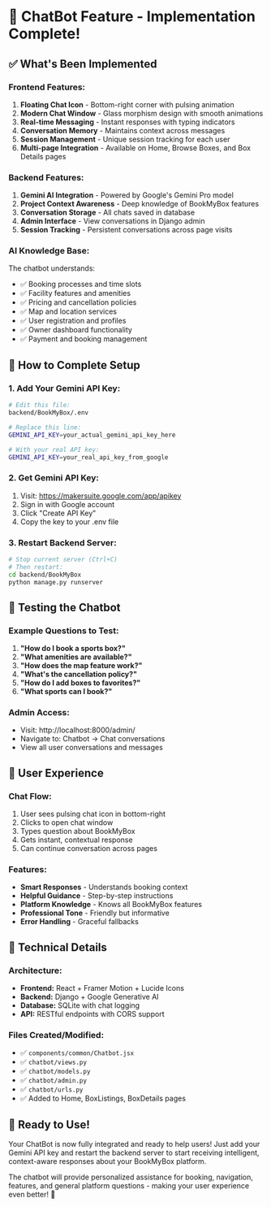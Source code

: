 # 🤖 ChatBot Feature - Implementation Complete!

## ✅ **What's Been Implemented**

### **Frontend Features:**
1. **Floating Chat Icon** - Bottom-right corner with pulsing animation
2. **Modern Chat Window** - Glass morphism design with smooth animations
3. **Real-time Messaging** - Instant responses with typing indicators
4. **Conversation Memory** - Maintains context across messages
5. **Session Management** - Unique session tracking for each user
6. **Multi-page Integration** - Available on Home, Browse Boxes, and Box Details pages

### **Backend Features:**
1. **Gemini AI Integration** - Powered by Google's Gemini Pro model
2. **Project Context Awareness** - Deep knowledge of BookMyBox features
3. **Conversation Storage** - All chats saved in database
4. **Admin Interface** - View conversations in Django admin
5. **Session Tracking** - Persistent conversations across page visits

### **AI Knowledge Base:**
The chatbot understands:
- ✅ Booking processes and time slots
- ✅ Facility features and amenities  
- ✅ Pricing and cancellation policies
- ✅ Map and location services
- ✅ User registration and profiles
- ✅ Owner dashboard functionality
- ✅ Payment and booking management

## 🚀 **How to Complete Setup**

### **1. Add Your Gemini API Key:**
```bash
# Edit this file:
backend/BookMyBox/.env

# Replace this line:
GEMINI_API_KEY=your_actual_gemini_api_key_here

# With your real API key:
GEMINI_API_KEY=your_real_api_key_from_google
```

### **2. Get Gemini API Key:**
1. Visit: https://makersuite.google.com/app/apikey
2. Sign in with Google account
3. Click "Create API Key"
4. Copy the key to your .env file

### **3. Restart Backend Server:**
```bash
# Stop current server (Ctrl+C)
# Then restart:
cd backend/BookMyBox
python manage.py runserver
```

## 🎯 **Testing the Chatbot**

### **Example Questions to Test:**
1. **"How do I book a sports box?"**
2. **"What amenities are available?"**
3. **"How does the map feature work?"**
4. **"What's the cancellation policy?"**
5. **"How do I add boxes to favorites?"**
6. **"What sports can I book?"**

### **Admin Access:**
- Visit: http://localhost:8000/admin/
- Navigate to: Chatbot → Chat conversations
- View all user conversations and messages

## 📱 **User Experience**

### **Chat Flow:**
1. User sees pulsing chat icon in bottom-right
2. Clicks to open chat window
3. Types question about BookMyBox
4. Gets instant, contextual response
5. Can continue conversation across pages

### **Features:**
- **Smart Responses** - Understands booking context
- **Helpful Guidance** - Step-by-step instructions
- **Platform Knowledge** - Knows all BookMyBox features  
- **Professional Tone** - Friendly but informative
- **Error Handling** - Graceful fallbacks

## 🔧 **Technical Details**

### **Architecture:**
- **Frontend:** React + Framer Motion + Lucide Icons
- **Backend:** Django + Google Generative AI
- **Database:** SQLite with chat logging
- **API:** RESTful endpoints with CORS support

### **Files Created/Modified:**
- ✅ `components/common/Chatbot.jsx`
- ✅ `chatbot/views.py` 
- ✅ `chatbot/models.py`
- ✅ `chatbot/admin.py`
- ✅ `chatbot/urls.py`
- ✅ Added to Home, BoxListings, BoxDetails pages

## 🎉 **Ready to Use!**

Your ChatBot is now fully integrated and ready to help users! Just add your Gemini API key and restart the backend server to start receiving intelligent, context-aware responses about your BookMyBox platform.

The chatbot will provide personalized assistance for booking, navigation, features, and general platform questions - making your user experience even better! 🚀
